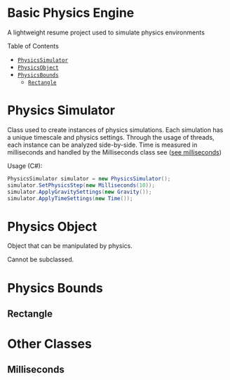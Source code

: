 # Basic Physics Engine

A lightweight resume project used to simulate physics environments

Table of Contents
- [`PhysicsSimulator`](Physics-Simulator)
- [`PhysicsObject`](Physics-Object)
- [`PhysicsBounds`](Physics-Bounds)
  - [`Rectangle`](Rectangle)

# Physics Simulator
Class used to create instances of physics simulations. Each simulation has a unique timescale and physics settings. Through the usage of threads, each instance can be analyzed side-by-side. Time is measured in milliseconds and handled by the Milliseconds class see ([see milliseconds](Milliseconds))

Usage (C#):
```cs
PhysicsSimulator simulator = new PhysicsSimulator();
simulator.SetPhysicsStep(new Milliseconds(10));
simulator.ApplyGravitySettings(new Gravity());
simulator.ApplyTimeSettings(new Time());
```

# Physics Object
Object that can be manipulated by physics.

Cannot be subclassed.

# Physics Bounds
## Rectangle

# Other Classes

## Milliseconds
